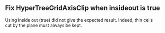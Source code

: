 ## Fix HyperTreeGridAxisClip when insideout is true

Using inside out (true) did not give the expected result.
Indeed, thin cells cut by the plane must always be kept.
